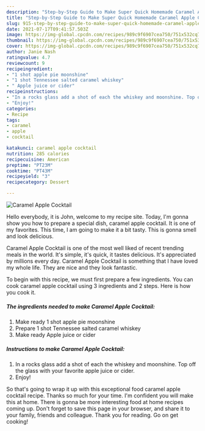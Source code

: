 ```yaml
---
description: "Step-by-Step Guide to Make Super Quick Homemade Caramel Apple Cocktail"
title: "Step-by-Step Guide to Make Super Quick Homemade Caramel Apple Cocktail"
slug: 915-step-by-step-guide-to-make-super-quick-homemade-caramel-apple-cocktail
date: 2021-07-17T09:41:57.503Z
image: https://img-global.cpcdn.com/recipes/989c9f6907cea750/751x532cq70/caramel-apple-cocktail-recipe-main-photo.jpg
thumbnail: https://img-global.cpcdn.com/recipes/989c9f6907cea750/751x532cq70/caramel-apple-cocktail-recipe-main-photo.jpg
cover: https://img-global.cpcdn.com/recipes/989c9f6907cea750/751x532cq70/caramel-apple-cocktail-recipe-main-photo.jpg
author: Janie Nash
ratingvalue: 4.7
reviewcount: 9
recipeingredient:
- "1 shot apple pie moonshine"
- "1 shot Tennessee salted caramel whiskey"
- " Apple juice or cider"
recipeinstructions:
- "In a rocks glass add a shot of each the whiskey and moonshine. Top off the glass with your favorite apple juice or cider."
- "Enjoy!"
categories:
- Recipe
tags:
- caramel
- apple
- cocktail

katakunci: caramel apple cocktail 
nutrition: 285 calories
recipecuisine: American
preptime: "PT23M"
cooktime: "PT43M"
recipeyield: "3"
recipecategory: Dessert

---
```



![Caramel Apple Cocktail](https://img-global.cpcdn.com/recipes/989c9f6907cea750/751x532cq70/caramel-apple-cocktail-recipe-main-photo.jpg)

Hello everybody, it is John, welcome to my recipe site. Today, I'm gonna show you how to prepare a special dish, caramel apple cocktail. It is one of my favorites. This time, I am going to make it a bit tasty. This is gonna smell and look delicious.

Caramel Apple Cocktail is one of the most well liked of recent trending meals in the world. It's simple, it's quick, it tastes delicious. It's appreciated by millions every day. Caramel Apple Cocktail is something that I have loved my whole life. They are nice and they look fantastic.




To begin with this recipe, we must first prepare a few ingredients. You can cook caramel apple cocktail using 3 ingredients and 2 steps. Here is how you cook it.

<!--inarticleads1-->

##### The ingredients needed to make Caramel Apple Cocktail:

1. Make ready 1 shot apple pie moonshine
1. Prepare 1 shot Tennessee salted caramel whiskey
1. Make ready  Apple juice or cider




<!--inarticleads2-->

##### Instructions to make Caramel Apple Cocktail:

1. In a rocks glass add a shot of each the whiskey and moonshine. Top off the glass with your favorite apple juice or cider.
1. Enjoy!




So that's going to wrap it up with this exceptional food caramel apple cocktail recipe. Thanks so much for your time. I'm confident you will make this at home. There is gonna be more interesting food at home recipes coming up. Don't forget to save this page in your browser, and share it to your family, friends and colleague. Thank you for reading. Go on get cooking!
